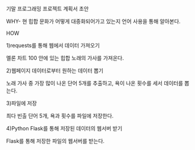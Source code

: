 기말 프로그래밍 프로젝트 계획서 초안

WHY- 현 힙합 문화가 어떻게 대중화되어가고 있는지 언어 사용을 통해 알아본다.

HOW

1)requests를 통해 웹에서 데이터 가져오기

멜론 차트 100 안에 있는 힙합 노래의 가사를 가져온다.

2)웹페이지 데이터로부터 원하는 데이터 뽑기

노래 가사 중 가장 많이 나온 단어 5개를 추출하고, 욕이 나온 횟수를 세서 데이터를 뽑는다.

3)파일에 저장

최다 빈출 단어 5개, 욕과 횟수를 파일에 저장한다.

4)Python Flask를 통해 저장된 데이터의 웹서버 받기

Flask를 통해 저장한 파일의 웹서버를 받는다.
